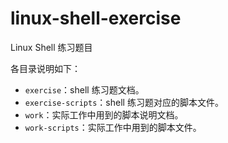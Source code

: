 # linux-shell-exercise
Linux Shell 练习题目

各目录说明如下：
- `exercise`：shell 练习题文档。
- `exercise-scripts`：shell 练习题对应的脚本文件。
- `work`：实际工作中用到的脚本说明文档。
- `work-scripts`：实际工作中用到的脚本文件。